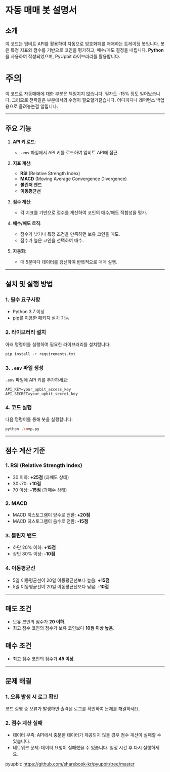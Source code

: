# 자동 매매 봇 설명서

## 소개

이 코드는 업비트 API를 활용하여 자동으로 암호화폐를 매매하는 트레이딩 봇입니다. 봇은 특정 지표와 점수를 기반으로 코인을 평가하고, 매수/매도 결정을 내립니다. **Python**을 사용하여 작성되었으며, PyUpbit 라이브러리를 활용합니다.

# 주의
이 코드로 자동매매에 대한 부분은 책임지지 않습니다. 필자도 -15% 정도 일어났습니다. 그러므로 전략같은 부분에서의 수정이 필요할거같습니다.
어디까지나 레퍼런스 백업용으로 올려놓는걸 알립니다. 

---

## 주요 기능

1. **API 키 로드**:

   - `.env` 파일에서 API 키를 로드하여 업비트 API에 접근.

2. **지표 계산**:

   - **RSI** (Relative Strength Index)
   - **MACD** (Moving Average Convergence Divergence)
   - **볼린저 밴드**
   - **이동평균선**

3. **점수 계산**:

   - 각 지표를 기반으로 점수를 계산하여 코인의 매수/매도 적합성을 평가.

4. **매수/매도 로직**:

   - 점수가 낮거나 특정 조건을 만족하면 보유 코인을 매도.
   - 점수가 높은 코인을 선택하여 매수.

5. **자동화**:

   - 매 5분마다 데이터를 갱신하여 반복적으로 매매 실행.

---

## 설치 및 실행 방법

### 1. 필수 요구사항

- Python 3.7 이상
- pip를 이용한 패키지 설치 가능

### 2. 라이브러리 설치

아래 명령어를 실행하여 필요한 라이브러리를 설치합니다:

```bash
pip install -r requirements.txt
```

### 3. `.env` 파일 생성

`.env` 파일에 API 키를 추가하세요:

```
API_KEY=your_upbit_access_key
API_SECRET=your_upbit_secret_key
```

### 4. 코드 실행

다음 명령어를 통해 봇을 실행합니다:

```bash
python .\mvp.py
```

---

## 점수 계산 기준

### 1. RSI (Relative Strength Index)

- 30 이하: **+25점** (과매도 상태)
- 30\~70: **+10점**
- 70 이상: **-15점** (과매수 상태)

### 2. MACD

- MACD 히스토그램이 양수로 전환: **+20점**
- MACD 히스토그램이 음수로 전환: **-15점**

### 3. 볼린저 밴드

- 하단 20% 이하: **+15점**
- 상단 80% 이상: **-10점**

### 4. 이동평균선

- 5일 이동평균선이 20일 이동평균선보다 높음: **+15점**
- 5일 이동평균선이 20일 이동평균선보다 낮음: **-10점**

---

## 매도 조건

- 보유 코인의 점수가 **20 이하**.
- 최고 점수 코인의 점수가 보유 코인보다 **10점 이상 높음**.

## 매수 조건

- 최고 점수 코인의 점수가 **45 이상**.

---

## 문제 해결

### 1. 오류 발생 시 로그 확인

코드 실행 중 오류가 발생하면 출력된 로그를 확인하여 문제를 해결하세요.

### 2. 점수 계산 실패

- 데이터 부족: API에서 충분한 데이터가 제공되지 않을 경우 점수 계산이 실패할 수 있습니다.
- 네트워크 문제: 데이터 요청이 실패했을 수 있습니다. 일정 시간 후 다시 실행하세요.


pyupbit: https://github.com/sharebook-kr/pyupbit/tree/master

